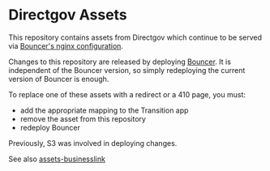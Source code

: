 Directgov Assets
================

This repository contains assets from Directgov which continue to be
served via [Bouncer's nginx configuration](https://github.com/alphagov/govuk-puppet/blob/master/modules/govuk/manifests/apps/bouncer.pp).

Changes to this repository are released by deploying [Bouncer](https://github.com/alphagov/bouncer). It is independent of the Bouncer version, so simply redeploying the current version of Bouncer is
enough.

To replace one of these assets with a redirect or a 410 page, you must:
* add the appropriate mapping to the Transition app
* remove the asset from this repository
* redeploy Bouncer

Previously, S3 was involved in deploying changes.

See also [assets-businesslink](https://github.com/alphagov/assets-businesslink)

